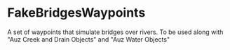 # FakeBridgesWaypoints
A set of waypoints that simulate bridges over rivers. To be used along with "Auz Creek and Drain Objects" and "Auz Water Objects"
